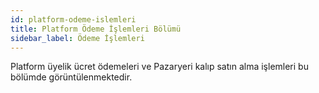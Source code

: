 ```yaml
---
id: platform-odeme-islemleri
title: Platform Ödeme İşlemleri Bölümü
sidebar_label: Ödeme İşlemleri
---
```


<a id="aHeaderMenuAnchor" data-header-menu="Docs"></a>

Platform üyelik ücret ödemeleri ve Pazaryeri kalıp satın alma işlemleri bu bölümde görüntülenmektedir.